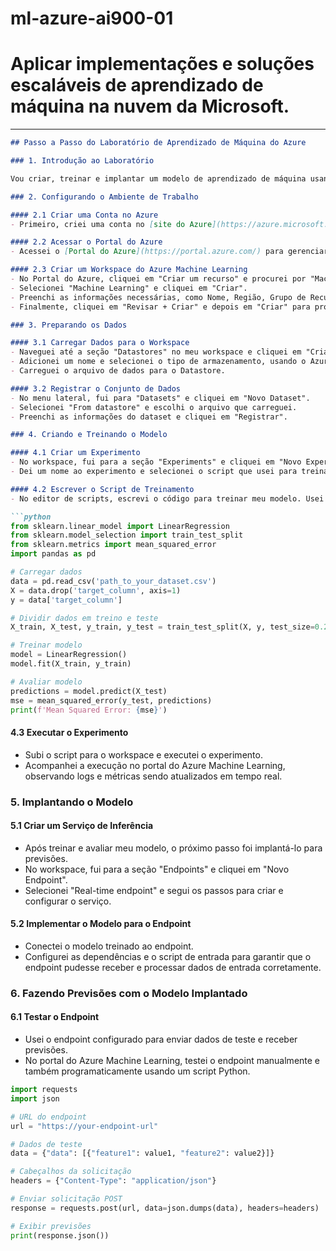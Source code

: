 # ml-azure-ai900-01
# Aplicar implementações e soluções escaláveis de aprendizado de máquina na nuvem da Microsoft.

------------------------------------------------------------------------------------------------

```markdown
## Passo a Passo do Laboratório de Aprendizado de Máquina do Azure

### 1. Introdução ao Laboratório

Vou criar, treinar e implantar um modelo de aprendizado de máquina usando o Azure Machine Learning. Este laboratório me guiará em cada etapa do processo, desde a configuração do ambiente até a geração de previsões.

### 2. Configurando o Ambiente de Trabalho

#### 2.1 Criar uma Conta no Azure
- Primeiro, criei uma conta no [site do Azure](https://azure.microsoft.com/). Foi necessário completar o processo de inscrição e usar um cartão de crédito para verificação.

#### 2.2 Acessar o Portal do Azure
- Acessei o [Portal do Azure](https://portal.azure.com/) para gerenciar todos os recursos necessários. Familiarizei-me com a interface para facilitar o uso dos serviços.

#### 2.3 Criar um Workspace do Azure Machine Learning
- No Portal do Azure, cliquei em "Criar um recurso" e procurei por "Machine Learning".
- Selecionei "Machine Learning" e cliquei em "Criar".
- Preenchi as informações necessárias, como Nome, Região, Grupo de Recursos e Detalhes de Instância.
- Finalmente, cliquei em "Revisar + Criar" e depois em "Criar" para provisionar meu workspace.

### 3. Preparando os Dados

#### 3.1 Carregar Dados para o Workspace
- Naveguei até a seção "Datastores" no meu workspace e cliquei em "Criar".
- Adicionei um nome e selecionei o tipo de armazenamento, usando o Azure Blob Storage.
- Carreguei o arquivo de dados para o Datastore.

#### 3.2 Registrar o Conjunto de Dados
- No menu lateral, fui para "Datasets" e cliquei em "Novo Dataset".
- Selecionei "From datastore" e escolhi o arquivo que carreguei.
- Preenchi as informações do dataset e cliquei em "Registrar".

### 4. Criando e Treinando o Modelo

#### 4.1 Criar um Experimento
- No workspace, fui para a seção "Experiments" e cliquei em "Novo Experimento".
- Dei um nome ao experimento e selecionei o script que usei para treinamento.

#### 4.2 Escrever o Script de Treinamento
- No editor de scripts, escrevi o código para treinar meu modelo. Usei Python e a biblioteca Scikit-learn para criar um modelo de regressão linear.

```python
from sklearn.linear_model import LinearRegression
from sklearn.model_selection import train_test_split
from sklearn.metrics import mean_squared_error
import pandas as pd

# Carregar dados
data = pd.read_csv('path_to_your_dataset.csv')
X = data.drop('target_column', axis=1)
y = data['target_column']

# Dividir dados em treino e teste
X_train, X_test, y_train, y_test = train_test_split(X, y, test_size=0.2, random_state=42)

# Treinar modelo
model = LinearRegression()
model.fit(X_train, y_train)

# Avaliar modelo
predictions = model.predict(X_test)
mse = mean_squared_error(y_test, predictions)
print(f'Mean Squared Error: {mse}')
```

#### 4.3 Executar o Experimento
- Subi o script para o workspace e executei o experimento.
- Acompanhei a execução no portal do Azure Machine Learning, observando logs e métricas sendo atualizados em tempo real.

### 5. Implantando o Modelo

#### 5.1 Criar um Serviço de Inferência
- Após treinar e avaliar meu modelo, o próximo passo foi implantá-lo para previsões.
- No workspace, fui para a seção "Endpoints" e cliquei em "Novo Endpoint".
- Selecionei "Real-time endpoint" e segui os passos para criar e configurar o serviço.

#### 5.2 Implementar o Modelo para o Endpoint
- Conectei o modelo treinado ao endpoint.
- Configurei as dependências e o script de entrada para garantir que o endpoint pudesse receber e processar dados de entrada corretamente.

### 6. Fazendo Previsões com o Modelo Implantado

#### 6.1 Testar o Endpoint
- Usei o endpoint configurado para enviar dados de teste e receber previsões.
- No portal do Azure Machine Learning, testei o endpoint manualmente e também programaticamente usando um script Python.

```python
import requests
import json

# URL do endpoint
url = "https://your-endpoint-url"

# Dados de teste
data = {"data": [{"feature1": value1, "feature2": value2}]}

# Cabeçalhos da solicitação
headers = {"Content-Type": "application/json"}

# Enviar solicitação POST
response = requests.post(url, data=json.dumps(data), headers=headers)

# Exibir previsões
print(response.json())
```
